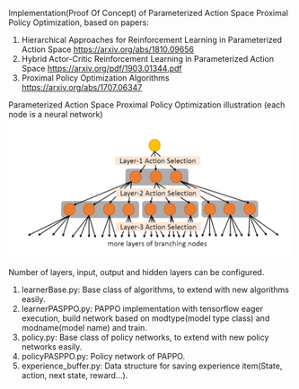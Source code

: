 
Implementation(Proof Of Concept) of Parameterized Action Space Proximal Policy Optimization, based on papers:
1) Hierarchical Approaches for Reinforcement Learning in Parameterized Action Space
https://arxiv.org/abs/1810.09656
2) Hybrid Actor-Critic Reinforcement Learning in Parameterized Action Space
https://arxiv.org/pdf/1903.01344.pdf
3) Proximal Policy Optimization Algorithms
https://arxiv.org/abs/1707.06347

Parameterized Action Space Proximal Policy Optimization illustration (each node is a neural network)
![Parameterized Action Space](https://github.com/hanxueb/DRL/blob/master/PASPPO_POC/PASPPO.png)

Number of layers, input, output and hidden layers can be configured.

1) learnerBase.py: Base class of algorithms, to extend with new algorithms easily.
2) learnerPASPPO.py: PAPPO implementation with tensorflow eager execution, build network based on modtype(model type class) and modname(model name) and train. 
3) policy.py:  Base class of policy networks, to extend with new policy networks easily.
4) policyPASPPO.py:  Policy network of PAPPO.
5) experience_buffer.py: Data structure for saving experience item(State, action, next state, reward...).

